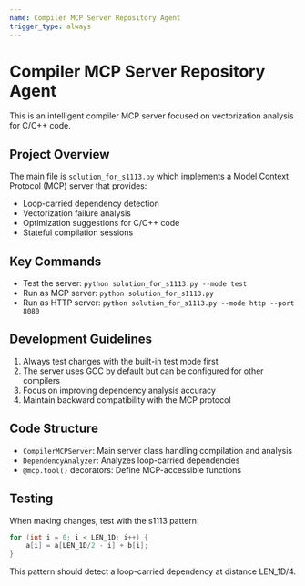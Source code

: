 ```yaml
---
name: Compiler MCP Server Repository Agent
trigger_type: always
---
```


# Compiler MCP Server Repository Agent

This is an intelligent compiler MCP server focused on vectorization analysis for C/C++ code.

## Project Overview

The main file is `solution_for_s1113.py` which implements a Model Context Protocol (MCP) server that provides:

- Loop-carried dependency detection
- Vectorization failure analysis
- Optimization suggestions for C/C++ code
- Stateful compilation sessions

## Key Commands

- Test the server: `python solution_for_s1113.py --mode test`
- Run as MCP server: `python solution_for_s1113.py`
- Run as HTTP server: `python solution_for_s1113.py --mode http --port 8080`

## Development Guidelines

1. Always test changes with the built-in test mode first
2. The server uses GCC by default but can be configured for other compilers
3. Focus on improving dependency analysis accuracy
4. Maintain backward compatibility with the MCP protocol

## Code Structure

- `CompilerMCPServer`: Main server class handling compilation and analysis
- `DependencyAnalyzer`: Analyzes loop-carried dependencies
- `@mcp.tool()` decorators: Define MCP-accessible functions

## Testing

When making changes, test with the s1113 pattern:

```c
for (int i = 0; i < LEN_1D; i++) {
    a[i] = a[LEN_1D/2 - i] + b[i];
}
```

This pattern should detect a loop-carried dependency at distance LEN_1D/4.
